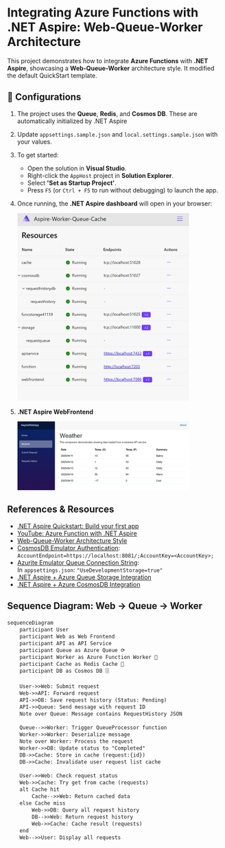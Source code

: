 # Integrating Azure Functions with .NET Aspire: Web-Queue-Worker Architecture

This project demonstrates how to integrate **Azure Functions** with **.NET Aspire**, showcasing a **Web-Queue-Worker** architecture style. It modified the default QuickStart template.  

## 🧭 Configurations

1. The project uses the **Queue**, **Redis**, and **Cosmos DB**. These are automatically initialized by .NET Aspire

2. Update `appsettings.sample.json` and `local.settings.sample.json` with your values.

3. To get started:
   - Open the solution in **Visual Studio**.
   - Right-click the `AppHost` project in **Solution Explorer**.
   - Select **'Set as Startup Project'**.
   - Press `F5` (or `Ctrl + F5` to run without debugging) to launch the app.

4. Once running, the **.NET Aspire dashboard** will open in your browser:

   <img alt="ui" src="doc/aspire-dashboard.png" width="400"/>

5. **.NET Aspire WebFrontend**

   <img alt="ui" src="doc/aspire-webapp.png" width="400"/>

## References & Resources

- [.NET Aspire Quickstart: Build your first app](https://learn.microsoft.com/en-us/dotnet/aspire/get-started/build-your-first-aspire-app)  
- [YouTube: Azure Function with .NET Aspire](https://www.youtube.com/watch?v=g-fKXzrNOhI)  
- [Web-Queue-Worker Architecture Style](https://learn.microsoft.com/en-us/azure/architecture/guide/architecture-styles/web-queue-worker)  
- [CosmosDB Emulator Authentication](https://learn.microsoft.com/en-us/azure/cosmos-db/emulator#authentication):  
   `AccountEndpoint=https://localhost:8081/;AccountKey=<AccountKey>;`
- [Azurite Emulator Queue Connection String](https://learn.microsoft.com/en-us/azure/storage/common/storage-use-azurite):  
   In `appsettings.json`: `"UseDevelopmentStorage=true"`
- [.NET Aspire + Azure Queue Storage Integration](https://learn.microsoft.com/en-us/dotnet/aspire/storage/azure-storage-queues-integration)
- [.NET Aspire + Azure CosmosDB Integration](https://learn.microsoft.com/en-us/dotnet/aspire/database/azure-cosmos-db-integration)

## Sequence Diagram: Web → Queue → Worker

```mermaid
sequenceDiagram
    participant User
    participant Web as Web Frontend
    participant API as API Service
    participant Queue as Azure Queue ⟳
    participant Worker as Azure Function Worker 👷
    participant Cache as Redis Cache 🔄
    participant DB as Cosmos DB 🗄️

    User->>Web: Submit request
    Web->>API: Forward request
    API->>DB: Save request history (Status: Pending)
    API->>Queue: Send message with request ID
    Note over Queue: Message contains RequestHistory JSON
    
    Queue-->>Worker: Trigger QueueProcessor function
    Worker->>Worker: Deserialize message
    Note over Worker: Process the request
    Worker->>DB: Update status to "Completed"
    DB->>Cache: Store in cache (request:{id})
    DB->>Cache: Invalidate user request list cache
    
    User->>Web: Check request status
    Web->>Cache: Try get from cache (requests)
    alt Cache hit
        Cache-->>Web: Return cached data
    else Cache miss
        Web->>DB: Query all request history
        DB-->>Web: Return request history
        Web->>Cache: Cache result (requests)
    end
    Web-->>User: Display all requests
```

